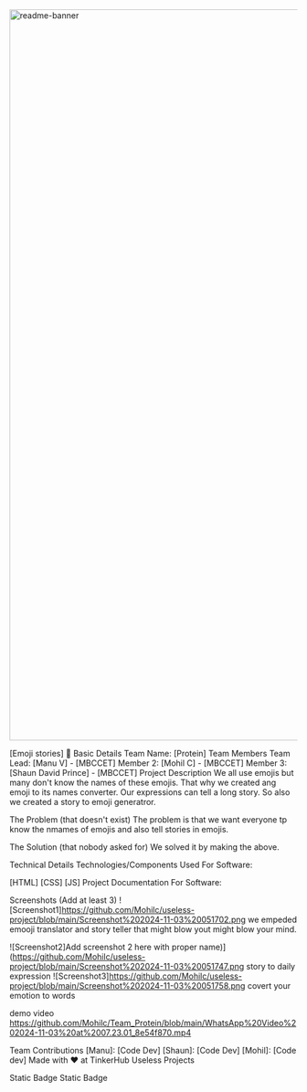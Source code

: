 <img width="1280" alt="readme-banner" src="https://github.com/user-attachments/assets/35332e92-44cb-425b-9dff-27bcf1023c6c">

[Emoji stories] 🎯
Basic Details
Team Name: [Protein]
Team Members
Team Lead: [Manu V] - [MBCCET]
Member 2: [Mohil C] - [MBCCET]
Member 3: [Shaun David Prince] - [MBCCET]
Project Description
We all use emojis but many don't know the names of these emojis. That why we created ang emoji to its names converter. Our expressions can tell a long story. So also we created a story to emoji generatror.

The Problem (that doesn't exist)
The problem is that we want everyone tp know the nmames of emojis and also tell stories in emojis.

The Solution (that nobody asked for)
We solved it by making the above.

Technical Details
Technologies/Components Used
For Software:

[HTML]
[CSS]
[JS]
Project Documentation
For Software:

Screenshots (Add at least 3)
![Screenshot1]https://github.com/Mohilc/useless-project/blob/main/Screenshot%202024-11-03%20051702.png we empeded emooji translator and story teller that might blow yout might blow your mind.

![Screenshot2]Add screenshot 2 here with proper name)](https://github.com/Mohilc/useless-project/blob/main/Screenshot%202024-11-03%20051747.png story to daily expression ![Screenshot3]https://github.com/Mohilc/useless-project/blob/main/Screenshot%202024-11-03%20051758.png covert your emotion to words

demo video
https://github.com/Mohilc/Team_Protein/blob/main/WhatsApp%20Video%202024-11-03%20at%2007.23.01_8e54f870.mp4

Team Contributions
[Manu]: [Code Dev]
[Shaun]: [Code Dev]
[Mohil]: [Code dev]
Made with ❤️ at TinkerHub Useless Projects

Static Badge Static Badge
